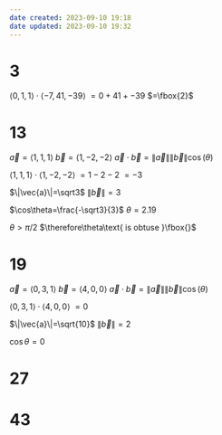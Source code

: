 ```yaml
---
date created: 2023-09-10 19:18
date updated: 2023-09-10 19:32
---
```


# 3

$\langle0,1,1\rangle\cdot\langle-7,41,-39\rangle$
$=0+41+-39$
$=\fbox{2}$

# 13

$\vec{a}=\langle1,1,1\rangle$
$\vec{b}=\langle1,-2,-2\rangle$
$\vec{a}\cdot\vec{b}=\|\vec{a}\|\|\vec{b}\|\cos(\theta)$

$\langle1,1,1\rangle\cdot\langle1,-2,-2\rangle$
$=1-2-2$
$=-3$

$\|\vec{a}\|=\sqrt3$
$\|\vec{b}\|=3$

$\cos\theta=\frac{-\sqrt3}{3}$
$\theta=2.19$

$\theta>\pi/2$
$\therefore\theta\text{ is obtuse }\fbox{}$

# 19

$\vec{a}=\langle0,3,1\rangle$
$\vec{b}=\langle4,0,0\rangle$
$\vec{a}\cdot\vec{b}=\|\vec{a}\|\|\vec{b}\|\cos(\theta)$

$\langle0,3,1\rangle\cdot\langle4,0,0\rangle$
$=0$

$\|\vec{a}\|=\sqrt{10}$
$\|\vec{b}\|=2$

$\cos\theta=0$
# 27

# 43

